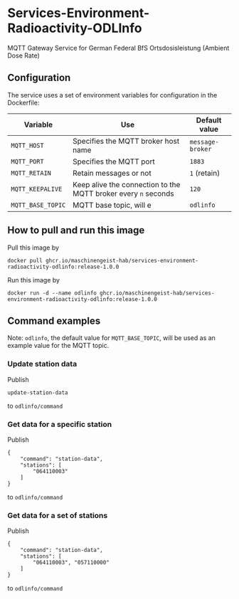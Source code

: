 # Services-Environment-Radioactivity-ODLInfo
MQTT Gateway Service for German Federal BfS Ortsdosisleistung (Ambient Dose Rate)

## Configuration

The service uses a set of environment variables for configuration in the Dockerfile:

| Variable          | Use                                                                | Default value    |
|-------------------|--------------------------------------------------------------------|------------------|
| `MQTT_HOST`       | Specifies the MQTT broker host name                                | `message-broker` |
| `MQTT_PORT`       | Specifies the MQTT port                                            | `1883`           |
| `MQTT_RETAIN`     | Retain messages or not                                             | `1` (retain)     |
| `MQTT_KEEPALIVE`  | Keep alive the connection to the MQTT broker every ```n``` seconds | `120`            |
| `MQTT_BASE_TOPIC` | MQTT base topic, will e                                            | `odlinfo`        |

## How to pull and run this image
Pull this image by

    docker pull ghcr.io/maschinengeist-hab/services-environment-radioactivity-odlinfo:release-1.0.0

Run this image by

    docker run -d --name odlinfo ghcr.io/maschinengeist-hab/services-environment-radioactivity-odlinfo:release-1.0.0

## Command examples
Note: `odlinfo`, the default value for `MQTT_BASE_TOPIC`, will be used as an example value for the MQTT topic.

### Update station data
Publish

    update-station-data

to `odlinfo/command`


### Get data for a specific station
Publish

    {
        "command": "station-data",
        "stations": [
            "064110003"
        ]
    }

to `odlinfo/command`

### Get data for a set of stations
Publish

    {
        "command": "station-data",
        "stations": [
            "064110003", "057110000"
        ]
    }

to `odlinfo/command`